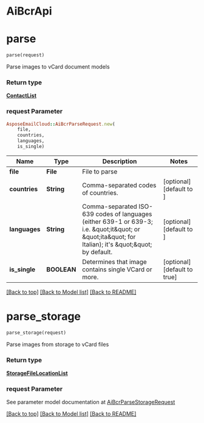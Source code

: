 # AiBcrApi

            
<a name="parse"></a>
# parse

```ruby
parse(request)
```

Parse images to vCard document models             

### Return type

[**ContactList**](ContactList.md)

### request Parameter
```ruby
AsposeEmailCloud::AiBcrParseRequest.new(
    file,
    countries,
    languages,
    is_single)
```

Name | Type | Description  | Notes
------------- | ------------- | ------------- | -------------
 **file** | **File** | File to parse | 
 **countries** | **String** | Comma-separated codes of countries. | [optional] [default to ]
 **languages** | **String** | Comma-separated ISO-639 codes of languages (either 639-1 or 639-3; i.e. \&quot;it\&quot; or \&quot;ita\&quot; for Italian); it&#39;s \&quot;\&quot; by default.              | [optional] [default to ]
 **is_single** | **BOOLEAN** | Determines that image contains single VCard or more. | [optional] [default to true]

[[Back to top]](#) [[Back to Model list]](Models.md) [[Back to README]](README.md)
            
<a name="parse_storage"></a>
# parse_storage

```ruby
parse_storage(request)
```

Parse images from storage to vCard files             

### Return type

[**StorageFileLocationList**](StorageFileLocationList.md)

### request Parameter

See parameter model documentation at [AiBcrParseStorageRequest](AiBcrParseStorageRequest.md)

[[Back to top]](#) [[Back to Model list]](Models.md) [[Back to README]](README.md)


